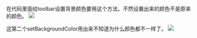 
在代码里面给toolbar设置背景颜色要用这个方法，不然设置出来的颜色不是原来的颜色。
![](http://upload-images.jianshu.io/upload_images/7177220-8beaf0c87133bb58.png?imageMogr2/auto-orient/strip%7CimageView2/2/w/1240)

这第二个setBackgroundColor用出来不知道为什么颜色都不一样了。
![](http://upload-images.jianshu.io/upload_images/7177220-760317e302441300.png?imageMogr2/auto-orient/strip%7CimageView2/2/w/1240)
